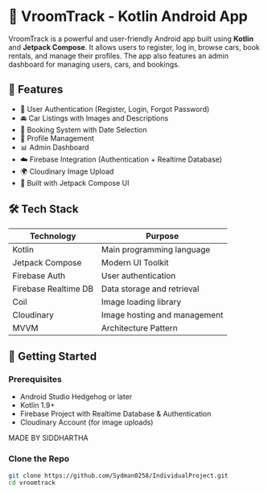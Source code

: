 # 🚗 VroomTrack - Kotlin Android App

VroomTrack is a powerful and user-friendly Android app built using **Kotlin** and **Jetpack Compose**. It allows users to register, log in, browse cars, book rentals, and manage their profiles. The app also features an admin dashboard for managing users, cars, and bookings.

## 📱 Features

- 🔐 User Authentication (Register, Login, Forgot Password)
- 🚘 Car Listings with Images and Descriptions
- 📅 Booking System with Date Selection
- 👤 Profile Management
- 📊 Admin Dashboard
- ☁️ Firebase Integration (Authentication + Realtime Database)
- 🌍 Cloudinary Image Upload
- 🎨 Built with Jetpack Compose UI

## 🛠️ Tech Stack

| Technology      | Purpose                            |
|----------------|------------------------------------|
| Kotlin          | Main programming language         |
| Jetpack Compose | Modern UI Toolkit                 |
| Firebase Auth   | User authentication               |
| Firebase Realtime DB | Data storage and retrieval    |
| Coil            | Image loading library             |
| Cloudinary      | Image hosting and management      |
| MVVM            | Architecture Pattern              |



## 🚀 Getting Started

### Prerequisites

- Android Studio Hedgehog or later
- Kotlin 1.9+
- Firebase Project with Realtime Database & Authentication
- Cloudinary Account (for image uploads)


MADE BY SIDDHARTHA

### Clone the Repo

```bash
git clone https://github.com/Sydman0258/IndividualProject.git
cd vroomtrack
